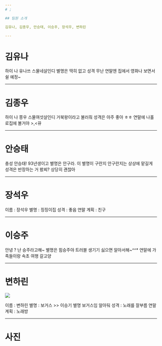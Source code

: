 ```yaml
---
# ;

## 팀원 소개

김유나, 김종우, 안승태, 이승주, 장석우, 변하린

---
```

# 김유나

하이 나 유나쓰 스물네살인디
별명은 딱히 없고 성격 무난
연말엔 집에서 영화나 보면서 쉴 예정~

---
# 김종우

하이 나 쫑우 스물여섯살인디
거북왕이라고 불러줘
성격은 아주 좋아 ㅎㅎ
연말에 나홀로집에 볼거야 >,<뀨

---
# 안승태

충성 안승태!
93년생이고 별명은 안구라. 이 별명이 구란지 안구란지는 상상에 맡길게
성격은 반장하는 거 봤찌? 상당히 괜찮아


---
# 장석우

이름 : 장석우
별명 : 징징이집
성격 : 좋음
연말 계획 : 친구

---
# 이승주

안녕 ? 난 승주라고해~
별명은 힘승주야
트러블 생기기 싫으면 알아서해~^^*
연말에 가족들이랑 속초 여행 갈고양

---
# 변하린

![](https://seoul-p-studio.bunjang.net/product/49246632_1_1464402270_w434.jpg)

이름 : 변하린
별명 : 보거스 >> 이승기 별명 보거스임 알아둬
성격 : 노래를 잘부름
연말 계획 : 노래방

---
# 사진

